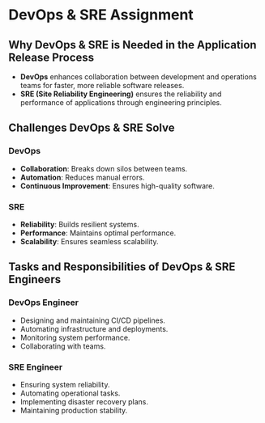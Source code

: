 # DevOps & SRE Assignment

## Why DevOps & SRE is Needed in the Application Release Process
- **DevOps** enhances collaboration between development and operations teams for faster, more reliable software releases.
- **SRE (Site Reliability Engineering)** ensures the reliability and performance of applications through engineering principles.

## Challenges DevOps & SRE Solve
### DevOps
- **Collaboration**: Breaks down silos between teams.
- **Automation**: Reduces manual errors.
- **Continuous Improvement**: Ensures high-quality software.

### SRE
- **Reliability**: Builds resilient systems.
- **Performance**: Maintains optimal performance.
- **Scalability**: Ensures seamless scalability.

## Tasks and Responsibilities of DevOps & SRE Engineers
### DevOps Engineer
- Designing and maintaining CI/CD pipelines.
- Automating infrastructure and deployments.
- Monitoring system performance.
- Collaborating with teams.

### SRE Engineer
- Ensuring system reliability.
- Automating operational tasks.
- Implementing disaster recovery plans.
- Maintaining production stability.
